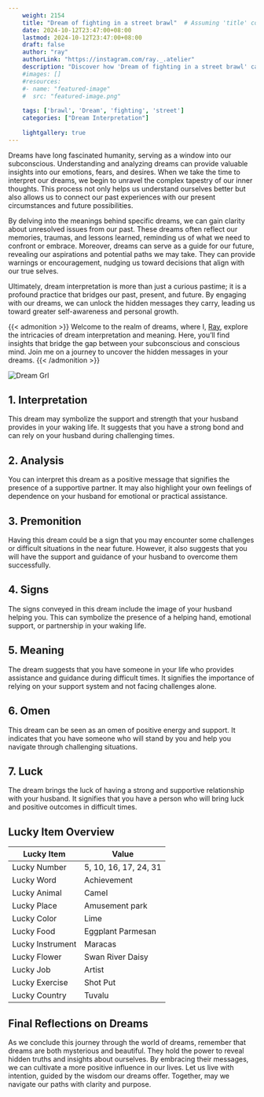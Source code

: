 ```yaml
---
    weight: 2154
    title: "Dream of fighting in a street brawl"  # Assuming 'title' column exists
    date: 2024-10-12T23:47:00+08:00
    lastmod: 2024-10-12T23:47:00+08:00
    draft: false
    author: "ray"
    authorLink: "https://instagram.com/ray._.atelier"
    description: "Discover how 'Dream of fighting in a street brawl' can interpret your future and uncover its significant meanings in your life."
    #images: []
    #resources:
    #- name: "featured-image"
    #  src: "featured-image.png"
    
    tags: ['brawl', 'Dream', 'fighting', 'street']
    categories: ["Dream Interpretation"]
    
    lightgallery: true
---
```

    
Dreams have long fascinated humanity, serving as a window into our subconscious. Understanding and analyzing dreams can provide valuable insights into our emotions, fears, and desires. When we take the time to interpret our dreams, we begin to unravel the complex tapestry of our inner thoughts. This process not only helps us understand ourselves better but also allows us to connect our past experiences with our present circumstances and future possibilities.

By delving into the meanings behind specific dreams, we can gain clarity about unresolved issues from our past. These dreams often reflect our memories, traumas, and lessons learned, reminding us of what we need to confront or embrace. Moreover, dreams can serve as a guide for our future, revealing our aspirations and potential paths we may take. They can provide warnings or encouragement, nudging us toward decisions that align with our true selves.

Ultimately, dream interpretation is more than just a curious pastime; it is a profound practice that bridges our past, present, and future. By engaging with our dreams, we can unlock the hidden messages they carry, leading us toward greater self-awareness and personal growth.

{{< admonition >}}
Welcome to the realm of dreams, where I, [Ray](https://instagram.com/ray._.atelier), explore the intricacies of dream interpretation and meaning. Here, you’ll find insights that bridge the gap between your subconscious and conscious mind. Join me on a journey to uncover the hidden messages in your dreams.
{{< /admonition >}}

![Dream Grl](https://cdn.pixabay.com/photo/2017/11/02/03/35/gothic-2910057_1280.jpg "Dream Grl")

## 1. Interpretation
 This dream may symbolize the support and strength that your husband provides in your waking life. It suggests that you have a strong bond and can rely on your husband during challenging times.

## 2. Analysis
 You can interpret this dream as a positive message that signifies the presence of a supportive partner. It may also highlight your own feelings of dependence on your husband for emotional or practical assistance.

## 3. Premonition
 Having this dream could be a sign that you may encounter some challenges or difficult situations in the near future. However, it also suggests that you will have the support and guidance of your husband to overcome them successfully.

## 4. Signs
 The signs conveyed in this dream include the image of your husband helping you. This can symbolize the presence of a helping hand, emotional support, or partnership in your waking life.

## 5. Meaning
 The dream suggests that you have someone in your life who provides assistance and guidance during difficult times. It signifies the importance of relying on your support system and not facing challenges alone.

## 6. Omen
 This dream can be seen as an omen of positive energy and support. It indicates that you have someone who will stand by you and help you navigate through challenging situations.

## 7. Luck
 The dream brings the luck of having a strong and supportive relationship with your husband. It signifies that you have a person who will bring luck and positive outcomes in difficult times.

## Lucky Item Overview
| Lucky Item          | Value              |
|---------------|--------------------|
| Lucky Number        | 5, 10, 16, 17, 24, 31  |
| Lucky Word          | Achievement |
| Lucky Animal        | Camel |
| Lucky Place         | Amusement park     |
| Lucky Color         | Lime     |
| Lucky Food          | Eggplant Parmesan      |
| Lucky Instrument    | Maracas |
| Lucky Flower        | Swan River Daisy    |
| Lucky Job           | Artist       |
| Lucky Exercise      | Shot Put  |
| Lucky Country       | Tuvalu    |


##  Final Reflections on Dreams

As we conclude this journey through the world of dreams, remember that dreams are both mysterious and beautiful. They hold the power to reveal hidden truths and insights about ourselves. By embracing their messages, we can cultivate a more positive influence in our lives. Let us live with intention, guided by the wisdom our dreams offer. Together, may we navigate our paths with clarity and purpose.

